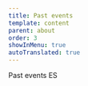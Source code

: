 ```yaml
---
title: Past events
template: content
parent: about
order: 3
showInMenu: true
autoTranslated: true
---
```


Past events ES
